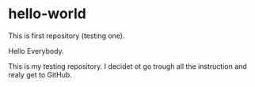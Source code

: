 # hello-world
This is first repository (testing one).

Hello Everybody.

This is my testing repository. 
I decidet ot go trough all the instruction and realy get to GitHub.
